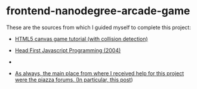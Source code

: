 frontend-nanodegree-arcade-game
===============================

These are the sources from which I guided myself to complete this project:

* <a href="http://www.html5rocks.com/en/tutorials/canvas/notearsgame/">HTML5 canvas game tutorial (with collision detection)</a>

* <a href="http://www.amazon.com/Head-First-JavaScript-Programming-Freeman/dp/144934013X">Head First Javascript Programming (2004)</a>

* <a href="http://wickedlysmart.com/category/podcast/">

* As always, the main place from where I received help for this project were the piazza forums. (In particular, <a href="https://piazza.com/class/i0sf6tsmg0r7do?cid=1211">this post</a>)
